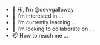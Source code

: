 - 👋 Hi, I’m @devvgalloway
- 👀 I’m interested in ...
- 🌱 I’m currently learning ...
- 💞️ I’m looking to collaborate on ...
- 📫 How to reach me ...

<!---
devvgalloway/devvgalloway is a ✨ special ✨ repository because its `README.md` (this file) appears on your GitHub profile.
You can click the Preview link to take a look at your changes.
--->

